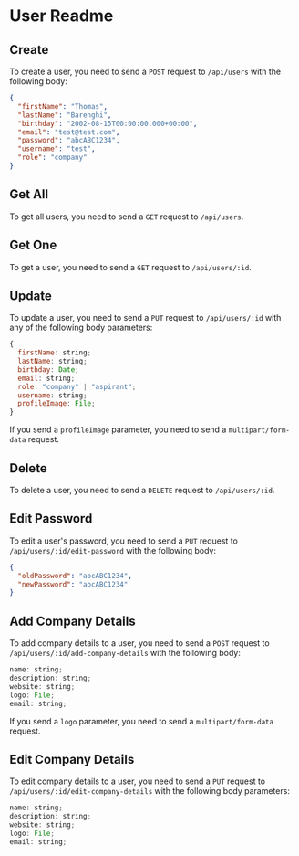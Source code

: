 # User Readme

## Create

To create a user, you need to send a `POST` request to `/api/users` with the following body:

```json
{
  "firstName": "Thomas",
  "lastName": "Barenghi",
  "birthday": "2002-08-15T00:00:00.000+00:00",
  "email": "test@test.com",
  "password": "abcABC1234",
  "username": "test",
  "role": "company"
}
```

## Get All

To get all users, you need to send a `GET` request to `/api/users`.

## Get One

To get a user, you need to send a `GET` request to `/api/users/:id`.

## Update

To update a user, you need to send a `PUT` request to `/api/users/:id` with any of the following body parameters:

```js
{
  firstName: string;
  lastName: string;
  birthday: Date;
  email: string;
  role: "company" | "aspirant";
  username: string;
  profileImage: File;
}
```

If you send a `profileImage` parameter, you need to send a `multipart/form-data` request.

## Delete

To delete a user, you need to send a `DELETE` request to `/api/users/:id`.

## Edit Password

To edit a user's password, you need to send a `PUT` request to `/api/users/:id/edit-password` with the following body:

```json
{
  "oldPassword": "abcABC1234",
  "newPassword": "abcABC1234"
}
```

## Add Company Details

To add company details to a user, you need to send a `POST` request to `/api/users/:id/add-company-details` with the following body:

```js
name: string;
description: string;
website: string;
logo: File;
email: string;
```

If you send a `logo` parameter, you need to send a `multipart/form-data` request.

## Edit Company Details

To edit company details to a user, you need to send a `PUT` request to `/api/users/:id/edit-company-details` with the following body parameters:

```js
name: string;
description: string;
website: string;
logo: File;
email: string;
```
